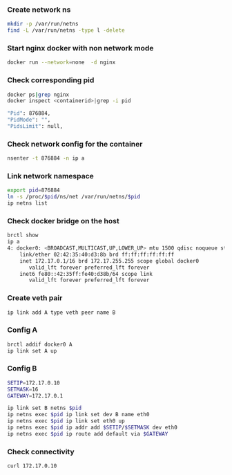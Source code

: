 ### Create network ns

```sh
mkdir -p /var/run/netns
find -L /var/run/netns -type l -delete
```

### Start nginx docker with non network mode

```sh
docker run --network=none  -d nginx
```

### Check corresponding pid

```sh
docker ps|grep nginx
docker inspect <containerid>|grep -i pid

"Pid": 876884,
"PidMode": "",
"PidsLimit": null,
```

### Check network config for the container

```sh
nsenter -t 876884 -n ip a
```

### Link network namespace

```sh
export pid=876884
ln -s /proc/$pid/ns/net /var/run/netns/$pid
ip netns list
```

### Check docker bridge on the host

```sh
brctl show
ip a
4: docker0: <BROADCAST,MULTICAST,UP,LOWER_UP> mtu 1500 qdisc noqueue state UP group default
    link/ether 02:42:35:40:d3:8b brd ff:ff:ff:ff:ff:ff
    inet 172.17.0.1/16 brd 172.17.255.255 scope global docker0
       valid_lft forever preferred_lft forever
    inet6 fe80::42:35ff:fe40:d38b/64 scope link
       valid_lft forever preferred_lft forever
```

### Create veth pair

```sh
ip link add A type veth peer name B
```

### Config A

```sh
brctl addif docker0 A
ip link set A up
```

### Config B

```sh
SETIP=172.17.0.10
SETMASK=16
GATEWAY=172.17.0.1

ip link set B netns $pid
ip netns exec $pid ip link set dev B name eth0
ip netns exec $pid ip link set eth0 up
ip netns exec $pid ip addr add $SETIP/$SETMASK dev eth0
ip netns exec $pid ip route add default via $GATEWAY
```

### Check connectivity

```sh
curl 172.17.0.10
```